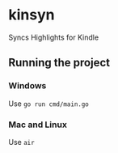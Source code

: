 # kinsyn

Syncs Highlights for Kindle

## Running the project

### Windows

Use `go run cmd/main.go`

### Mac and Linux

Use `air`
